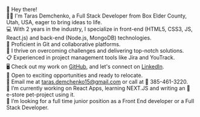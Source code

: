 👋 Hey there!  
🧑‍💻 I'm Taras Demchenko, a Full Stack Developer from Box Elder County, Utah, USA, eager to bring ideas to life.  
💻 With 2 years in the industry, I specialize in front-end (HTML5, CSS3, JS, React.js) and back-end (Node.js, MongoDB) technologies.  
👥 Proficient in Git and collaborative platforms.   
🦾 I thrive on overcoming challenges and delivering top-notch solutions.  
📋 Experienced in project management tools like Jira and YouTrack.  
🖥️ Check out my work on [GitHub](https://github.com/Meelenych), and let's connect on [LinkedIn](https://www.linkedin.com/in/taras-demchenko/).  
🚙 Open to exciting opportunities and ready to relocate.  
📧 Email me at taras.demchenko15@gmail.com or call at 📱 385-461-3220.   
🌱 I’m currently working on React Apps, learning NEXT.JS and writing an 🛒 e-store pet-project using it.   
🔭 I’m looking for a full time junior position as a Front End developer or a Full Stack Developer.
